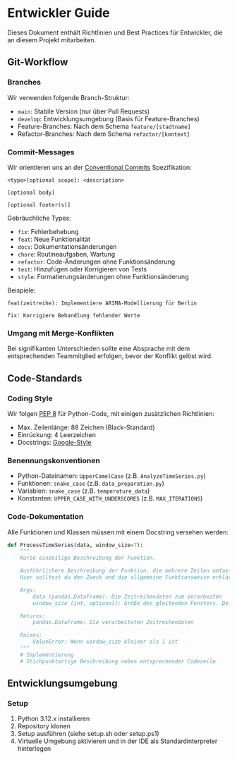 # Entwickler Guide

Dieses Dokument enthält Richtlinien und Best Practices für Entwickler, die an diesem Projekt mitarbeiten.

## Git-Workflow

### Branches

Wir verwenden folgende Branch-Struktur:
- `main`: Stabile Version (nur über Pull Requests)
- `develop`: Entwicklungsumgebung (Basis für Feature-Branches)
- Feature-Branches: Nach dem Schema `feature/[stadtname]`
- Refactor-Branches: Nach dem Schema `refactor/[kontext]`

### Commit-Messages

Wir orientieren uns an der [Conventional Commits](https://www.conventionalcommits.org/en/v1.0.0/) Spezifikation:

```
<type>[optional scope]: <description>

[optional body]

[optional footer(s)]
```

Gebräuchliche Types:
- `fix`: Fehlerbehebung
- `feat`: Neue Funktionalität
- `docs`: Dokumentationsänderungen
- `chore`: Routineaufgaben, Wartung
- `refactor`: Code-Änderungen ohne Funktionsänderung
- `test`: Hinzufügen oder Korrigieren von Tests
- `style`: Formatierungsänderungen ohne Funktionsänderung

Beispiele:
```
feat(zeitreihe): Implementiere ARIMA-Modellierung für Berlin

fix: Korrigiere Behandlung fehlender Werte
```

### Umgang mit Merge-Konflikten

Bei signifikanten Unterschieden sollte eine Absprache mit dem entsprechenden Teammitglied erfolgen, bevor der Konflikt gelöst wird.

## Code-Standards

### Coding Style

Wir folgen [PEP 8](https://peps.python.org/pep-0008/) für Python-Code, mit einigen zusätzlichen Richtlinien:
- Max. Zeilenlänge: 88 Zeichen (Black-Standard)
- Einrückung: 4 Leerzeichen
- Docstrings: [Google-Style](https://google.github.io/styleguide/pyguide.html#38-comments-and-docstrings)

### Benennungskonventionen

- Python-Dateinamen: `UpperCamelCase` (z.B. `AnalyzeTimeSeries.py`)
- Funktionen: `snake_case` (z.B. `data_preparation.py`)
- Variablen: `snake_case` (z.B. `temperature_data`)
- Konstanten: `UPPER_CASE_WITH_UNDERSCORES` (z.B. `MAX_ITERATIONS`)

### Code-Dokumentation

Alle Funktionen und Klassen müssen mit einem Docstring versehen werden:

```python
def ProcessTimeSeries(data, window_size=7):
    """
    Kurze einzeilige Beschreibung der Funktion.

    Ausführlichere Beschreibung der Funktion, die mehrere Zeilen umfassen kann.
    Hier solltest du den Zweck und die allgemeine Funktionsweise erklären.

    Args:
        data (pandas.DataFrame): Die Zeitreihendaten zum Verarbeiten
        window_size (int, optional): Größe des gleitenden Fensters. Default ist 7.

    Returns:
        pandas.DataFrame: Die verarbeiteten Zeitreihendaten

    Raises:
        ValueError: Wenn window_size kleiner als 1 ist
    """
    # Implementierung
    # Stichpunktartige Beschreibung neben entsprechender Codezeile
```

## Entwicklungsumgebung

### Setup

1. Python 3.12.x installieren
2. Repository klonen
3. Setup ausführen (siehe setup.sh oder setup.ps1)
4. Virtuelle Umgebung aktivieren und in der IDE als Standardinterpreter hinterlegen


